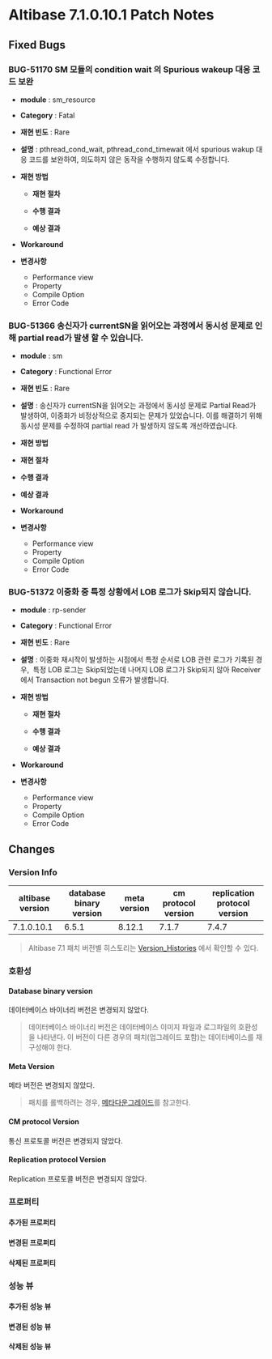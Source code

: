Altibase 7.1.0.10.1 Patch Notes
===============================

Fixed Bugs
----------

### BUG-51170 SM 모듈의 condition wait 의 Spurious wakeup 대응 코드 보완

-   **module** : sm\_resource

-   **Category** : Fatal

-   **재현 빈도** : Rare

-   **설명** : pthread_cond_wait, pthread_cond_timewait 에서 spurious wakup 대응 코드를 보완하여, 의도하지 않은 동작을 수행하지 않도록 수정합니다.

-   **재현 방법**
    -   **재현 절차**
    
    -   **수행 결과**
    
    -   **예상 결과**
    
-   **Workaround**

-   **변경사항**

    -   Performance view
    -   Property
    -   Compile Option
    -   Error Code

### BUG-51366 송신자가 currentSN을 읽어오는 과정에서 동시성 문제로 인해 partial read가 발생 할 수 있습니다.

-   **module** : sm
-   **Category** : Functional Error
-   **재현 빈도** : Rare
-   **설명** : 송신자가 currentSN을 읽어오는 과정에서 동시성 문제로 Partial Read가 발생하여, 이중화가 비정상적으로 중지되는 문제가 있었습니다. 이를 해결하기 위해 동시성 문제를 수정하여 partial read 가 발생하지 않도록 개선하였습니다.
-   **재현 방법**
-   **재현 절차**
    
-   **수행 결과**
    
-   **예상 결과**
-   **Workaround**
-   **변경사항**

    -   Performance view
    -   Property
    -   Compile Option
    -   Error Code

### BUG-51372 이중화 중 특정 상황에서 LOB 로그가 Skip되지 않습니다.

-   **module** : rp-sender

-   **Category** : Functional Error

-   **재현 빈도** : Rare

-   **설명** : 이중화 재시작이 발생하는 시점에서 특정 순서로 LOB 관련
    로그가 기록된 경우,  특정 LOB 로그는 Skip되었는데 나머지 LOB
    로그가 Skip되지 않아 Receiver에서 Transaction not begun 오류가
    발생합니다.

-   **재현 방법**

    -   **재현 절차**

    -   **수행 결과**

    -   **예상 결과**

-   **Workaround**

-   **변경사항**

    -   Performance view
    -   Property
    -   Compile Option
    -   Error Code

Changes
-------

### Version Info

| altibase version | database binary version | meta version | cm protocol version | replication protocol version |
| ---------------- | ----------------------- | ------------ | ------------------- | ---------------------------- |
| 7.1.0.10.1       | 6.5.1                   | 8.12.1       | 7.1.7               | 7.4.7                        |

> Altibase 7.1 패치 버전별 히스토리는 [Version_Histories](https://github.com/ALTIBASE/Documents/blob/master/PatchNotes/Altibase_7.1/Altibase_7_1_Version_Histories.md) 에서 확인할 수 있다.

### 호환성

#### Database binary version

데이터베이스 바이너리 버전은 변경되지 않았다.

> 데이터베이스 바이너리 버전은 데이터베이스 이미지 파일과 로그파일의
> 호환성을 나타낸다. 이 버전이 다른 경우의 패치(업그레이드 포함)는
> 데이터베이스를 재구성해야 한다.

#### Meta Version

메타 버전은 변경되지 않았다.

> 패치를 롤백하려는 경우,
> [메타다운그레이드](https://github.com/ALTIBASE/Documents/blob/master/Manuals/Altibase_7.1/kor/Installation%20Guide.md#%EB%A9%94%ED%83%80-%EB%8B%A4%EC%9A%B4%EA%B7%B8%EB%A0%88%EC%9D%B4%EB%93%9Cmeta-downgrade)를
> 참고한다.

#### CM protocol Version

통신 프로토콜 버전은 변경되지 않았다.

#### Replication protocol Version

Replication 프로토콜 버전은 변경되지 않았다.

### 프로퍼티

#### 추가된 프로퍼티

#### 변경된 프로퍼티

#### 삭제된 프로퍼티

### 성능 뷰

#### 추가된 성능 뷰

#### 변경된 성능 뷰

#### 삭제된 성능 뷰
